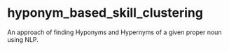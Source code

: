 # hyponym_based_skill_clustering
An approach of finding Hyponyms and Hypernyms of a given proper noun using NLP.
